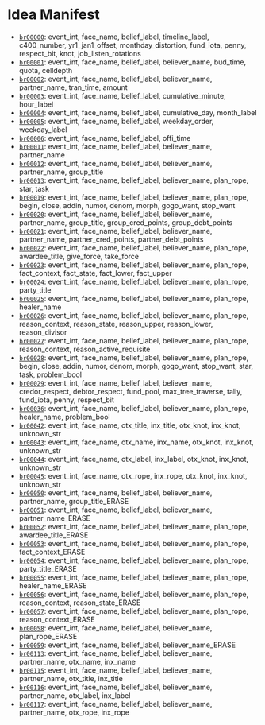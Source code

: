 # Idea Manifest

- [`br00000`](ideas/br00000.md): event_int, face_name, belief_label, timeline_label, c400_number, yr1_jan1_offset, monthday_distortion, fund_iota, penny, respect_bit, knot, job_listen_rotations
- [`br00001`](ideas/br00001.md): event_int, face_name, belief_label, believer_name, bud_time, quota, celldepth
- [`br00002`](ideas/br00002.md): event_int, face_name, belief_label, believer_name, partner_name, tran_time, amount
- [`br00003`](ideas/br00003.md): event_int, face_name, belief_label, cumulative_minute, hour_label
- [`br00004`](ideas/br00004.md): event_int, face_name, belief_label, cumulative_day, month_label
- [`br00005`](ideas/br00005.md): event_int, face_name, belief_label, weekday_order, weekday_label
- [`br00006`](ideas/br00006.md): event_int, face_name, belief_label, offi_time
- [`br00011`](ideas/br00011.md): event_int, face_name, belief_label, believer_name, partner_name
- [`br00012`](ideas/br00012.md): event_int, face_name, belief_label, believer_name, partner_name, group_title
- [`br00013`](ideas/br00013.md): event_int, face_name, belief_label, believer_name, plan_rope, star, task
- [`br00019`](ideas/br00019.md): event_int, face_name, belief_label, believer_name, plan_rope, begin, close, addin, numor, denom, morph, gogo_want, stop_want
- [`br00020`](ideas/br00020.md): event_int, face_name, belief_label, believer_name, partner_name, group_title, group_cred_points, group_debt_points
- [`br00021`](ideas/br00021.md): event_int, face_name, belief_label, believer_name, partner_name, partner_cred_points, partner_debt_points
- [`br00022`](ideas/br00022.md): event_int, face_name, belief_label, believer_name, plan_rope, awardee_title, give_force, take_force
- [`br00023`](ideas/br00023.md): event_int, face_name, belief_label, believer_name, plan_rope, fact_context, fact_state, fact_lower, fact_upper
- [`br00024`](ideas/br00024.md): event_int, face_name, belief_label, believer_name, plan_rope, party_title
- [`br00025`](ideas/br00025.md): event_int, face_name, belief_label, believer_name, plan_rope, healer_name
- [`br00026`](ideas/br00026.md): event_int, face_name, belief_label, believer_name, plan_rope, reason_context, reason_state, reason_upper, reason_lower, reason_divisor
- [`br00027`](ideas/br00027.md): event_int, face_name, belief_label, believer_name, plan_rope, reason_context, reason_active_requisite
- [`br00028`](ideas/br00028.md): event_int, face_name, belief_label, believer_name, plan_rope, begin, close, addin, numor, denom, morph, gogo_want, stop_want, star, task, problem_bool
- [`br00029`](ideas/br00029.md): event_int, face_name, belief_label, believer_name, credor_respect, debtor_respect, fund_pool, max_tree_traverse, tally, fund_iota, penny, respect_bit
- [`br00036`](ideas/br00036.md): event_int, face_name, belief_label, believer_name, plan_rope, healer_name, problem_bool
- [`br00042`](ideas/br00042.md): event_int, face_name, otx_title, inx_title, otx_knot, inx_knot, unknown_str
- [`br00043`](ideas/br00043.md): event_int, face_name, otx_name, inx_name, otx_knot, inx_knot, unknown_str
- [`br00044`](ideas/br00044.md): event_int, face_name, otx_label, inx_label, otx_knot, inx_knot, unknown_str
- [`br00045`](ideas/br00045.md): event_int, face_name, otx_rope, inx_rope, otx_knot, inx_knot, unknown_str
- [`br00050`](ideas/br00050.md): event_int, face_name, belief_label, believer_name, partner_name, group_title_ERASE
- [`br00051`](ideas/br00051.md): event_int, face_name, belief_label, believer_name, partner_name_ERASE
- [`br00052`](ideas/br00052.md): event_int, face_name, belief_label, believer_name, plan_rope, awardee_title_ERASE
- [`br00053`](ideas/br00053.md): event_int, face_name, belief_label, believer_name, plan_rope, fact_context_ERASE
- [`br00054`](ideas/br00054.md): event_int, face_name, belief_label, believer_name, plan_rope, party_title_ERASE
- [`br00055`](ideas/br00055.md): event_int, face_name, belief_label, believer_name, plan_rope, healer_name_ERASE
- [`br00056`](ideas/br00056.md): event_int, face_name, belief_label, believer_name, plan_rope, reason_context, reason_state_ERASE
- [`br00057`](ideas/br00057.md): event_int, face_name, belief_label, believer_name, plan_rope, reason_context_ERASE
- [`br00058`](ideas/br00058.md): event_int, face_name, belief_label, believer_name, plan_rope_ERASE
- [`br00059`](ideas/br00059.md): event_int, face_name, belief_label, believer_name_ERASE
- [`br00113`](ideas/br00113.md): event_int, face_name, belief_label, believer_name, partner_name, otx_name, inx_name
- [`br00115`](ideas/br00115.md): event_int, face_name, belief_label, believer_name, partner_name, otx_title, inx_title
- [`br00116`](ideas/br00116.md): event_int, face_name, belief_label, believer_name, partner_name, otx_label, inx_label
- [`br00117`](ideas/br00117.md): event_int, face_name, belief_label, believer_name, partner_name, otx_rope, inx_rope